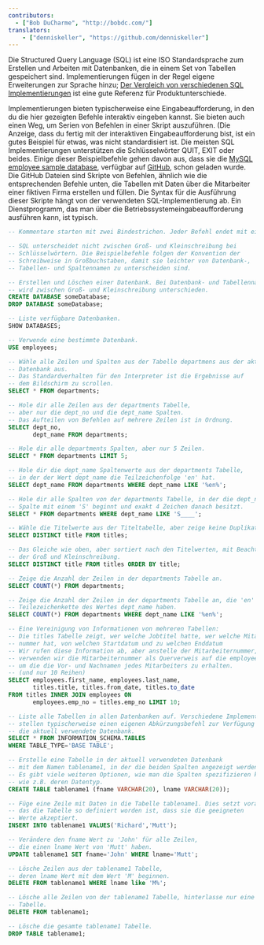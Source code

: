 ```yaml
---
contributors:
  - ["Bob DuCharme", "http://bobdc.com/"]
translators:
    - ["denniskeller", "https://github.com/denniskeller"]
---
```


Die Structured Query Language (SQL) ist eine ISO Standardsprache zum Erstellen und Arbeiten mit Datenbanken, die in einem Set von Tabellen gespeichert sind. Implementierungen fügen in der Regel eigene Erweiterungen zur Sprache hinzu; [Der Vergleich von verschiedenen SQL Implementierungen](http://troels.arvin.dk/db/rdbms/) ist eine gute Referenz für Produktunterschiede.

Implementierungen bieten typischerweise eine Eingabeaufforderung, in den du die hier gezeigten Befehle interaktiv eingeben kannst. Sie bieten auch einen Weg, um Serien von Befehlen in einer Skript auszuführen. (Die Anzeige, dass du fertig mit der interaktiven Eingabeaufforderung bist, ist ein gutes Beispiel für etwas, was nicht standardisiert ist. Die meisten SQL Implementierungen unterstützen die Schlüsselwörter QUIT, EXIT oder beides.
Einige dieser Beispielbefehle gehen davon aus, dass sie die [MySQL employee sample database](https://dev.mysql.com/doc/employee/en/), verfügbar auf [GitHub](https://github.com/datacharmer/test_db), schon geladen wurde. Die GitHub Dateien sind Skripte von Befehlen, ähnlich wie die entsprechenden Befehle unten, die Tabellen mit Daten über die Mitarbeiter einer fiktiven Firma erstellen und füllen. Die Syntax für die Ausführung dieser Skripte hängt von der verwendeten SQL-Implementierung ab. Ein Dienstprogramm, das man über die Betriebssystemeingabeaufforderung ausführen kann, ist typisch.


```sql
-- Kommentare starten mit zwei Bindestrichen. Jeder Befehl endet mit einem Semikolon.

-- SQL unterscheidet nicht zwischen Groß- und Kleinschreibung bei
-- Schlüsselwörtern. Die Beispielbefehle folgen der Konvention der
-- Schreibweise in Großbuchstaben, damit sie leichter von Datenbank-,
-- Tabellen- und Spaltennamen zu unterscheiden sind.

-- Erstellen und Löschen einer Datenbank. Bei Datenbank- und Tabellennamen
-- wird zwischen Groß- und Kleinschreibung unterschieden.
CREATE DATABASE someDatabase;
DROP DATABASE someDatabase;

-- Liste verfügbare Datenbanken.
SHOW DATABASES;

-- Verwende eine bestimmte Datenbank.
USE employees;

-- Wähle alle Zeilen und Spalten aus der Tabelle departmens aus der aktuellen
-- Datenbank aus.
-- Das Standardverhalten für den Interpreter ist die Ergebnisse auf
-- dem Bildschirm zu scrollen.
SELECT * FROM departments;

-- Hole dir alle Zeilen aus der departments Tabelle,
-- aber nur die dept_no und die dept_name Spalten.
-- Das Aufteilen von Befehlen auf mehrere Zeilen ist in Ordnung.
SELECT dept_no,
       dept_name FROM departments;

-- Hole dir alle departments Spalten, aber nur 5 Zeilen.
SELECT * FROM departments LIMIT 5;

-- Hole dir die dept_name Spaltenwerte aus der departments Tabelle,
-- in der der Wert dept_name die Teilzeichenfolge 'en' hat.
SELECT dept_name FROM departments WHERE dept_name LIKE '%en%';

-- Hole dir alle Spalten von der departments Tabelle, in der die dept_name
-- Spalte mit einem 'S' beginnt und exakt 4 Zeichen danach besitzt.
SELECT * FROM departments WHERE dept_name LIKE 'S____';

-- Wähle die Titelwerte aus der Titeltabelle, aber zeige keine Duplikate an.
SELECT DISTINCT title FROM titles;

-- Das Gleiche wie oben, aber sortiert nach den Titelwerten, mit Beachtung
-- der Groß und Kleinschreibung.
SELECT DISTINCT title FROM titles ORDER BY title;

-- Zeige die Anzahl der Zeilen in der departments Tabelle an.
SELECT COUNT(*) FROM departments;

-- Zeige die Anzahl der Zeilen in der departments Tabelle an, die 'en' als
-- Teilezeichenkette des Wertes dept_name haben.
SELECT COUNT(*) FROM departments WHERE dept_name LIKE '%en%';

-- Eine Vereinigung von Informationen von mehreren Tabellen:
-- Die titles Tabelle zeigt, wer welche Jobtitel hatte, wer welche Mitarbeiter-
-- nummer hat, von welchen Startdatum und zu welchen Enddatum
-- Wir rufen diese Information ab, aber anstelle der Mitarbeiternummer,
-- verwenden wir die Mitarbeiternummer als Querverweis auf die employees Tabelle
-- um die die Vor- und Nachnamen jedes Mitarbeiters zu erhalten.
-- (und nur 10 Reihen)
SELECT employees.first_name, employees.last_name,
       titles.title, titles.from_date, titles.to_date
FROM titles INNER JOIN employees ON
       employees.emp_no = titles.emp_no LIMIT 10;

-- Liste alle Tabellen in allen Datenbanken auf. Verschiedene Implementierungen
-- stellen typischerweise einen eigenen Abkürzungsbefehl zur Verfügung für
-- die aktuell verwendete Datenbank.
SELECT * FROM INFORMATION_SCHEMA.TABLES
WHERE TABLE_TYPE='BASE TABLE';

-- Erstelle eine Tabelle in der aktuell verwendeten Datenbank
-- mit dem Namen tablename1, in der die beiden Spalten angezeigt werden
-- Es gibt viele weiteren Optionen, wie man die Spalten spezifizieren kann,
-- wie z.B. deren Datentyp.
CREATE TABLE tablename1 (fname VARCHAR(20), lname VARCHAR(20));

-- Füge eine Zeile mit Daten in die Tabelle tablename1. Dies setzt voraus,
-- das die Tabelle so definiert worden ist, dass sie die geeigneten
-- Werte akzeptiert.
INSERT INTO tablename1 VALUES('Richard','Mutt');

-- Verändere den fname Wert zu 'John' für alle Zeilen,
-- die einen lname Wert von 'Mutt' haben.
UPDATE tablename1 SET fname='John' WHERE lname='Mutt';

-- Lösche Zeilen aus der tablename1 Tabelle,
-- deren lname Wert mit dem Wert 'M' beginnen.
DELETE FROM tablename1 WHERE lname like 'M%';

-- Lösche alle Zeilen von der tablename1 Tabelle, hinterlasse nur eine leere
-- Tabelle.
DELETE FROM tablename1;

-- Lösche die gesamte tablename1 Tabelle.
DROP TABLE tablename1;
```
